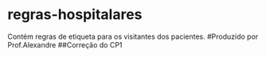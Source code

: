 # regras-hospitalares
Contém regras de etiqueta para os visitantes dos pacientes.
#Produzido por Prof.Alexandre
##Correção do CP1
